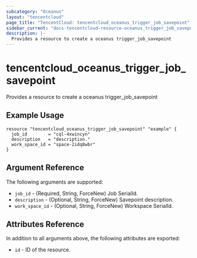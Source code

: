 ```yaml
---
subcategory: "Oceanus"
layout: "tencentcloud"
page_title: "TencentCloud: tencentcloud_oceanus_trigger_job_savepoint"
sidebar_current: "docs-tencentcloud-resource-oceanus_trigger_job_savepoint"
description: |-
  Provides a resource to create a oceanus trigger_job_savepoint
---
```


# tencentcloud_oceanus_trigger_job_savepoint

Provides a resource to create a oceanus trigger_job_savepoint

## Example Usage

```hcl
resource "tencentcloud_oceanus_trigger_job_savepoint" "example" {
  job_id        = "cql-4xwincyn"
  description   = "description."
  work_space_id = "space-2idq8wbr"
}
```

## Argument Reference

The following arguments are supported:

* `job_id` - (Required, String, ForceNew) Job SerialId.
* `description` - (Optional, String, ForceNew) Savepoint description.
* `work_space_id` - (Optional, String, ForceNew) Workspace SerialId.

## Attributes Reference

In addition to all arguments above, the following attributes are exported:

* `id` - ID of the resource.




